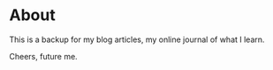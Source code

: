 # About

This is a backup for my blog articles, my online journal of what I learn.

Cheers, future me.